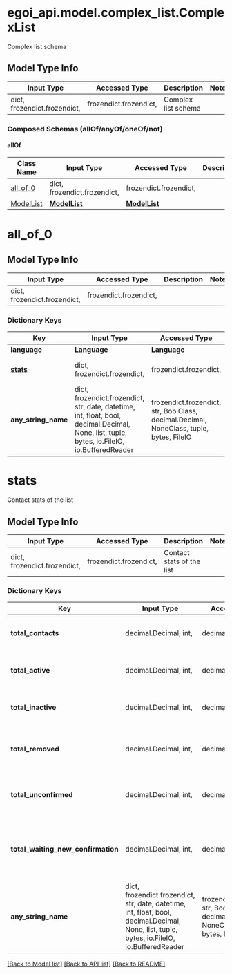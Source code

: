 # egoi_api.model.complex_list.ComplexList

Complex list schema

## Model Type Info
Input Type | Accessed Type | Description | Notes
------------ | ------------- | ------------- | -------------
dict, frozendict.frozendict,  | frozendict.frozendict,  | Complex list schema | 

### Composed Schemas (allOf/anyOf/oneOf/not)
#### allOf
Class Name | Input Type | Accessed Type | Description | Notes
------------- | ------------- | ------------- | ------------- | -------------
[all_of_0](#all_of_0) | dict, frozendict.frozendict,  | frozendict.frozendict,  |  | 
[ModelList](ModelList.md) | [**ModelList**](ModelList.md) | [**ModelList**](ModelList.md) |  | 

# all_of_0

## Model Type Info
Input Type | Accessed Type | Description | Notes
------------ | ------------- | ------------- | -------------
dict, frozendict.frozendict,  | frozendict.frozendict,  |  | 

### Dictionary Keys
Key | Input Type | Accessed Type | Description | Notes
------------ | ------------- | ------------- | ------------- | -------------
**language** | [**Language**](Language.md) | [**Language**](Language.md) |  | [optional] 
**[stats](#stats)** | dict, frozendict.frozendict,  | frozendict.frozendict,  | Contact stats of the list | [optional] 
**any_string_name** | dict, frozendict.frozendict, str, date, datetime, int, float, bool, decimal.Decimal, None, list, tuple, bytes, io.FileIO, io.BufferedReader | frozendict.frozendict, str, BoolClass, decimal.Decimal, NoneClass, tuple, bytes, FileIO | any string name can be used but the value must be the correct type | [optional]

# stats

Contact stats of the list

## Model Type Info
Input Type | Accessed Type | Description | Notes
------------ | ------------- | ------------- | -------------
dict, frozendict.frozendict,  | frozendict.frozendict,  | Contact stats of the list | 

### Dictionary Keys
Key | Input Type | Accessed Type | Description | Notes
------------ | ------------- | ------------- | ------------- | -------------
**total_contacts** | decimal.Decimal, int,  | decimal.Decimal,  | Number of total contacts in the list | [optional] 
**total_active** | decimal.Decimal, int,  | decimal.Decimal,  | Number of total active contacts in the list | [optional] 
**total_inactive** | decimal.Decimal, int,  | decimal.Decimal,  | Number of total inactive contacts in the list | [optional] 
**total_removed** | decimal.Decimal, int,  | decimal.Decimal,  | Number of total removed contacts in the list | [optional] 
**total_unconfirmed** | decimal.Decimal, int,  | decimal.Decimal,  | Number of total unconfirmed contacts in the list | [optional] 
**total_waiting_new_confirmation** | decimal.Decimal, int,  | decimal.Decimal,  | Number of total contacts waiting for new confirmation in the list | [optional] 
**any_string_name** | dict, frozendict.frozendict, str, date, datetime, int, float, bool, decimal.Decimal, None, list, tuple, bytes, io.FileIO, io.BufferedReader | frozendict.frozendict, str, BoolClass, decimal.Decimal, NoneClass, tuple, bytes, FileIO | any string name can be used but the value must be the correct type | [optional]

[[Back to Model list]](../../README.md#documentation-for-models) [[Back to API list]](../../README.md#documentation-for-api-endpoints) [[Back to README]](../../README.md)

